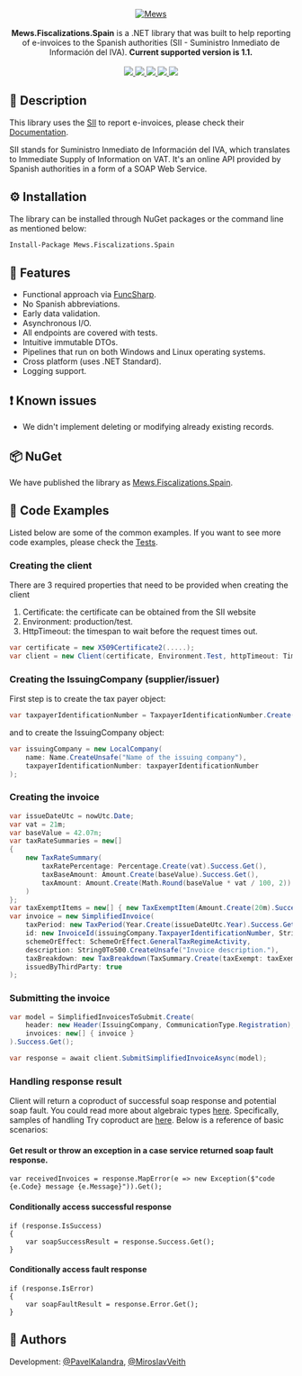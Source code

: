 <p align="center">
    <a href="https://mews.com">
        <img alt="Mews" src="https://user-images.githubusercontent.com/51375082/120493257-16938780-c3bb-11eb-8cb5-0b56fd08240d.png">
    </a>
    <br><br>
    <b>Mews.Fiscalizations.Spain</b> is a .NET library that was built to help reporting of e-invoices to the Spanish authorities (SII - Suministro Inmediato de Información del IVA).
    <b>Current supported version is 1.1.</b>
    <br><br>
    <a href="https://www.nuget.org/packages/Mews.Fiscalizations.Spain/">
        <img src="https://img.shields.io/nuget/v/Mews.Fiscalizations.Spain">
    </a>
    <a href="https://github.com/MewsSystems/fiscalizations/blob/master/LICENSE">
        <img src="https://img.shields.io/github/license/MewsSystems/fiscalizations">
    </a>
    <a href="https://github.com/MewsSystems/fiscalizations/actions/workflows/build-and-test-spain-windows.yml">
        <img src="https://img.shields.io/github/workflow/status/MewsSystems/fiscalizations/Build%20and%20test%20-%20Spain%20(Windows)/master?label=windows%20build">
    </a>
    <a href="https://github.com/MewsSystems/fiscalizations/actions/workflows/build-and-test-spain-linux.yml">
        <img src="https://img.shields.io/github/workflow/status/MewsSystems/fiscalizations/Build%20and%20test%20-%20Spain%20(Linux)/master?label=linux%20build">
    </a>
    <a href="https://www.agenciatributaria.es/AEAT.internet/en_gb/SII.html">
        <img src="https://img.shields.io/badge/v1.1-SII-lightgrey">
    </a>
</p>

## 📃 Description

This library uses the [SII](https://www.agenciatributaria.es/AEAT.internet/en_gb/SII.html) to report e-invoices, please check their [Documentation](https://www.agenciatributaria.es/AEAT.internet/en_gb/SII.html).

SII stands for Suministro Inmediato de Información del IVA, which translates to Immediate Supply of Information on VAT.
It's an online API provided by Spanish authorities in a form of a SOAP Web Service.

## ⚙️ Installation

The library can be installed through NuGet packages or the command line as mentioned below:
```bash
Install-Package Mews.Fiscalizations.Spain
```

## 🎯 Features

-   Functional approach via [FuncSharp](https://github.com/siroky/FuncSharp).
-   No Spanish abbreviations.
-   Early data validation.
-   Asynchronous I/O.
-   All endpoints are covered with tests.
-   Intuitive immutable DTOs.
-   Pipelines that run on both Windows and Linux operating systems.
-   Cross platform (uses .NET Standard).
-   Logging support.

## ❗ Known issues
- We didn't implement deleting or modifying already existing records.

## 📦 NuGet

We have published the library as [Mews.Fiscalizations.Spain](https://www.nuget.org/packages/Mews.Fiscalizations.Spain/).

## 👀 Code Examples

Listed below are some of the common examples. If you want to see more code examples, please check the [Tests](https://github.com/MewsSystems/fiscalizations/tree/master/src/Spain/Mews.Fiscalizations.Spain.Tests).

### Creating the client
There are 3 required properties that need to be provided when creating the client
1. Certificate: the certificate can be obtained from the SII website
2. Environment: production/test.
3. HttpTimeout: the timespan to wait before the request times out.

```csharp
var certificate = new X509Certificate2(.....);
var client = new Client(certificate, Environment.Test, httpTimeout: TimeSpan.FromSeconds(30));
```

### Creating the IssuingCompany (supplier/issuer)
First step is to create the tax payer object:
```csharp
var taxpayerIdentificationNumber = TaxpayerIdentificationNumber.Create(Countries.Spain, "INSERT_ISSUER_TAX_NUMBER").Success.Get();
```

and to create the IssuingCompany object:
```csharp
var issuingCompany = new LocalCompany(
    name: Name.CreateUnsafe("Name of the issuing company"),
    taxpayerIdentificationNumber: taxpayerIdentificationNumber
);
```

### Creating the invoice
```csharp
var issueDateUtc = nowUtc.Date;
var vat = 21m;
var baseValue = 42.07m;
var taxRateSummaries = new[] 
{
    new TaxRateSummary(
        taxRatePercentage: Percentage.Create(vat).Success.Get(),
        taxBaseAmount: Amount.Create(baseValue).Success.Get(),
        taxAmount: Amount.Create(Math.Round(baseValue * vat / 100, 2)).Success.Get()
    )
};
var taxExemptItems = new[] { new TaxExemptItem(Amount.Create(20m).Success.Get(), CauseOfExemption.OtherGrounds) };
var invoice = new SimplifiedInvoice(
    taxPeriod: new TaxPeriod(Year.Create(issueDateUtc.Year).Success.Get(), (Month)(issueDateUtc.Month - 1)),
    id: new InvoiceId(issuingCompany.TaxpayerIdentificationNumber, String1To60.CreateUnsafe("Invoice_number"), issueDateUtc),
    schemeOrEffect: SchemeOrEffect.GeneralTaxRegimeActivity,
    description: String0To500.CreateUnsafe("Invoice description."),
    taxBreakdown: new TaxBreakdown(TaxSummary.Create(taxExempt: taxExemptItems, taxed: taxRateSummaries).Success.Get()),
    issuedByThirdParty: true
);
```

### Submitting the invoice
```csharp
var model = SimplifiedInvoicesToSubmit.Create(
    header: new Header(IssuingCompany, CommunicationType.Registration),
    invoices: new[] { invoice }
).Success.Get();

var response = await client.SubmitSimplifiedInvoiceAsync(model);
```

### Handling response result
Client will return a coproduct of successful soap response and potential soap fault. You could read more about algebraic types [here](https://github.com/siroky/FuncSharp). Specifically, samples of handling Try coproduct are [here](https://github.com/siroky/FuncSharp/tree/master/src/FuncSharp.Examples/Try). Below is a reference of basic scenarios:

#### Get result or throw an exception in a case service returned soap fault response.
```
var receivedInvoices = response.MapError(e => new Exception($"code {e.Code} message {e.Message}")).Get();
```

#### Conditionally access successful response
```
if (response.IsSuccess)
{
    var soapSuccessResult = response.Success.Get();
}
```

#### Conditionally access fault response
```
if (response.IsError)
{
    var soapFaultResult = response.Error.Get();
}
```

## 🧑 Authors
Development: [@PavelKalandra](https://github.com/KaliCZ), [@MiroslavVeith](https://github.com/mveith)
